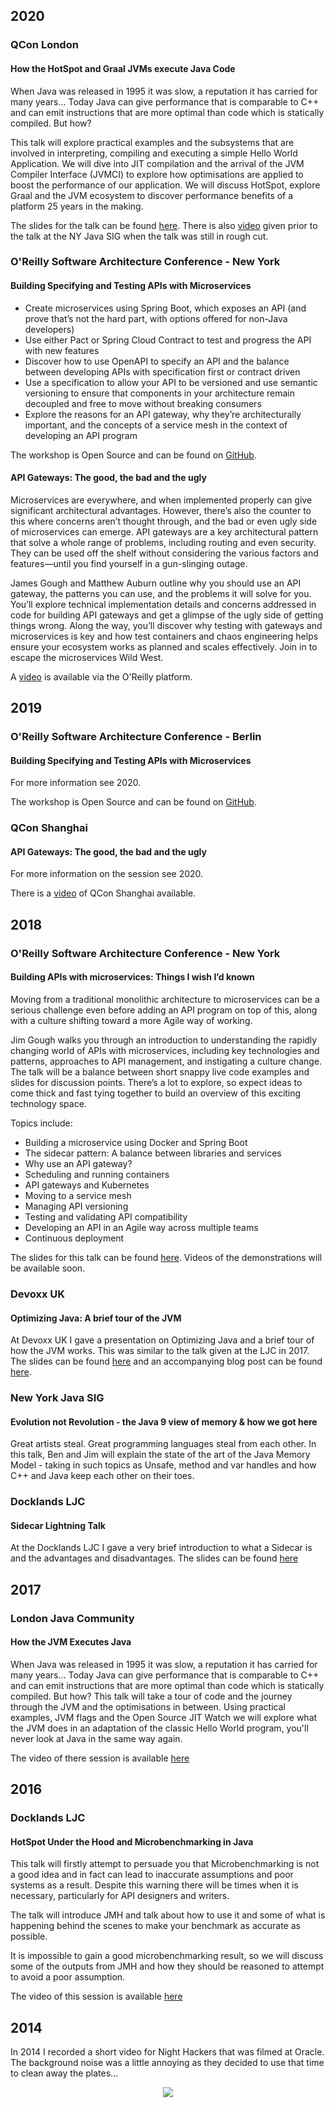## 2020

### QCon London
#### How the HotSpot and Graal JVMs execute Java Code

When Java was released in 1995 it was slow, a reputation it has carried for many years… 
Today Java can give performance that is comparable to C++ and can emit instructions that are more optimal than code which is statically compiled. But how?  

This talk will explore practical examples and the subsystems that are involved in interpreting, compiling and executing a simple Hello World Application. 
We will dive into JIT compilation and the arrival of the JVM Compiler Interface (JVMCI) to explore how optimisations are applied to boost the performance of our application. 
We will discuss HotSpot, explore Graal and the JVM ecosystem to discover performance benefits of a platform 25 years in the making.

The slides for the talk can be found [here](/assets/slide-decks/graal-compiler-java-printable.pdf).
There is also [video](https://youtu.be/oIcU6Emxj_s) given prior to the talk at the NY Java SIG when the talk was still in rough cut.

### O'Reilly Software Architecture Conference - New York
#### Building Specifying and Testing APIs with Microservices 

* Create microservices using Spring Boot, which exposes an API (and prove that’s not the hard part, with options offered for non-Java developers)
* Use either Pact or Spring Cloud Contract to test and progress the API with new features
* Discover how to use OpenAPI to specify an API and the balance between developing APIs with specification first or contract driven
* Use a specification to allow your API to be versioned and use semantic versioning to ensure that components in your architecture remain decoupled and free to move without breaking consumers
* Explore the reasons for an API gateway, why they’re architecturally important, and the concepts of a service mesh in the context of developing an API program

The workshop is Open Source and can be found on [GitHub](https://github.com/jpgough/api-workshop).

#### API Gateways: The good, the bad and the ugly

Microservices are everywhere, and when implemented properly can give significant architectural advantages. 
However, there’s also the counter to this where concerns aren’t thought through, and the bad or even ugly side of microservices can emerge. 
API gateways are a key architectural pattern that solve a whole range of problems, including routing and even security. 
They can be used off the shelf without considering the various factors and features—until you find yourself in a gun-slinging outage.

James Gough and Matthew Auburn outline why you should use an API gateway, the patterns you can use, and the problems it will solve for you. 
You’ll explore technical implementation details and concerns addressed in code for building API gateways and get a glimpse of the ugly side of getting things wrong. 
Along the way, you’ll discover why testing with gateways and microservices is key and how test containers and chaos engineering helps ensure your ecosystem works as planned and scales effectively. 
Join in to escape the microservices Wild West.

A [video](https://learning.oreilly.com/videos/oreilly-software-architecture/0636920333777/0636920333777-video329463) is available via the O'Reilly platform. 

## 2019

### O'Reilly Software Architecture Conference - Berlin
#### Building Specifying and Testing APIs with Microservices 

For more information see 2020.

The workshop is Open Source and can be found on [GitHub](https://github.com/jpgough/api-workshop).

### QCon Shanghai
#### API Gateways: The good, the bad and the ugly

For more information on the session see 2020.

There is a [video](https://www.youtube.com/watch?v=SuXfTm2xVPA) of QCon Shanghai available.

## 2018

### O'Reilly Software Architecture Conference - New York
#### Building APIs with microservices: Things I wish I’d known

Moving from a traditional monolithic architecture to microservices can be a serious challenge even before adding an API program on top of this, along with a culture shifting toward a more Agile way of working.

Jim Gough walks you through an introduction to understanding the rapidly changing world of APIs with microservices, including key technologies and patterns, approaches to API management, and instigating a culture change. 
The talk will be a balance between short snappy live code examples and slides for discussion points. 
There’s a lot to explore, so expect ideas to come thick and fast tying together to build an overview of this exciting technology space.

Topics include:

* Building a microservice using Docker and Spring Boot
* The sidecar pattern: A balance between libraries and services
* Why use an API gateway?
* Scheduling and running containers
* API gateways and Kubernetes
* Moving to a service mesh
* Managing API versioning
* Testing and validating API compatibility
* Developing an API in an Agile way across multiple teams
* Continuous deployment

The slides for this talk can be found [here](assets/slide-decks/api-microservices.pdf).
Videos of the demonstrations will be available soon.

### Devoxx UK
#### Optimizing Java: A brief tour of the JVM

At Devoxx UK I gave a presentation on Optimizing Java and a brief tour of how the JVM works. 
This was similar to the talk given at the LJC in 2017.
The slides can be found [here](/assets/slide-decks/optimizing-java.pdf) and an accompanying blog post can be found [here](/blog/2018/05/11/optimizing-java).


### New York Java SIG
#### Evolution not Revolution - the Java 9 view of memory & how we got here

Great artists steal. Great programming languages steal from each other. 
In this talk, Ben and Jim will explain the state of the art of the Java Memory Model - taking in such topics as Unsafe, method and var handles and how C++ and Java keep each other on their toes.


### Docklands LJC
#### Sidecar Lightning Talk

At the Docklands LJC I gave a very brief introduction to what a Sidecar is and the advantages and disadvantages.
The slides can be found [here](/assets/slide-decks/sidecar.pdf)

## 2017

### London Java Community
#### How the JVM Executes Java

When Java was released in 1995 it was slow, a reputation it has carried for many years... 
Today Java can give performance that is comparable to C++ and can emit instructions that are more optimal than code which is statically compiled. 
But how? This talk will take a tour of code and the journey through the JVM and the optimisations in between. 
Using practical examples, JVM flags and the Open Source JIT Watch we will explore what the JVM does in an adaptation of the classic Hello World program, 
you'll never look at Java in the same way again.

The video of there session is available [here](https://skillsmatter.com/skillscasts/10565-how-the-jvm-executes-java#video)

## 2016

### Docklands LJC
#### HotSpot Under the Hood and Microbenchmarking in Java

This talk will firstly attempt to persuade you that Microbenchmarking is not a good idea and in fact can lead to inaccurate 
assumptions and poor systems as a result. 
Despite this warning there will be times when it is necessary, particularly for API designers and writers.

The talk will introduce JMH and talk about how to use it and some of what is happening behind the scenes to make your 
benchmark as accurate as possible.

It is impossible to gain a good microbenchmarking result, so we will discuss some of the outputs from JMH and how 
they should be reasoned to attempt to avoid a poor assumption.

The video of this session is available [here](https://docklandsljc.uk/2016/06/hotspot-hood-microbenchmarking-java.html)

## 2014 

In 2014 I recorded a short video for Night Hackers that was filmed at Oracle. 
The background noise was a little annoying as they decided to use that time to clean away the plates... 

<div align="center">
  <a href="https://www.youtube.com/watch?v=OIg9lNpMJew"><img src="https://img.youtube.com/vi/OIg9lNpMJew/0.jpg"></a>
</div>